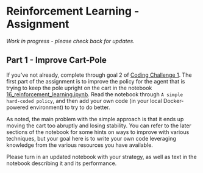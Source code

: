 # Reinforcement Learning - Assignment

*Work in progress - please check back for updates.*

## Part 1 - Improve Cart-Pole

If you've not already, complete through goal 2 of [Coding Challenge 1](../cc1/).
The first part of the assignment is to improve the policy for the agent that is
trying to keep the pole upright on the cart in the notebook
[16_reinforcement_learning.ipynb](https://github.com/ageron/handson-ml/blob/master/16_reinforcement_learning.ipynb).
Read the notebook through `A simple hard-coded policy`, and then add your own
code (in your local Docker-powered environment) to try to do better.

As noted, the main problem with the simple approach is that it ends up moving
the cart too abruptly and losing stability. You can refer to the later sections
of the notebook for some hints on ways to improve with various techniques, but
your goal here is to write your own code leveraging knowledge from the various
resources you have available.

Please turn in an updated notebook with your strategy, as well as text in the
notebook describing it and its performance.
